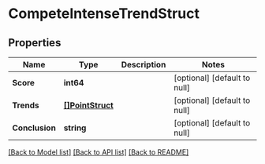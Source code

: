 # CompeteIntenseTrendStruct

## Properties
Name | Type | Description | Notes
------------ | ------------- | ------------- | -------------
**Score** | **int64** |  | [optional] [default to null]
**Trends** | [**[]PointStruct**](point_struct.md) |  | [optional] [default to null]
**Conclusion** | **string** |  | [optional] [default to null]

[[Back to Model list]](../README.md#documentation-for-models) [[Back to API list]](../README.md#documentation-for-api-endpoints) [[Back to README]](../README.md)


